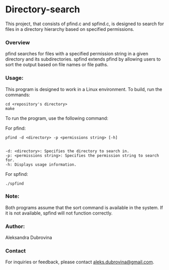 # Directory-search

This project, that consists of pfind.c and spfind.c, is designed to search for files in a directory hierarchy based
on specified permissions.

### Overview
pfind searches for files with a specified permission string in a given directory and its subdirectories.
spfind extends pfind by allowing users to sort the output based on file names or file paths.

### Usage:
This program is designed to work in a Linux environment. To build, run the commands:  

    cd <repository's directory> 
    make
  
To run the program, use the following command:
 
For pfind:
    
    pfind -d <directory> -p <permissions string> [-h]


    -d: <directory>: Specifies the directory to search in.
    -p: <permissions string>: Specifies the permission string to search for.
    -h: Displays usage information.

For spfind:

    ./spfind

### Note:

Both programs assume that the sort command is available in the system. If it is not available, spfind will not function correctly.

### Author:

Aleksandra Dubrovina

### Contact

For inquiries or feedback, please contact aleks.dubrovina@gmail.com.
